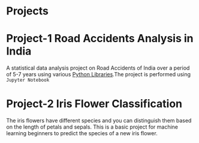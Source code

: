 # Projects

# Project-1                                                                                                                                                                               Road Accidents Analysis in India
A statistical data analysis project on Road Accidents of India over a period of 5-7 years using various [Python Libraries](#lib).The project is performed using `Jupyter Notebook` 

# Project-2 Iris Flower Classification
The iris flowers have different species and you can distinguish them based on the length of petals and sepals. This is a basic project for machine learning beginners to predict the species of a new iris flower.
